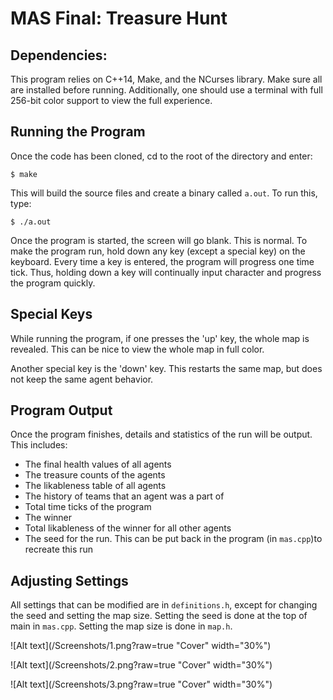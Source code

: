 # MAS Final: Treasure Hunt

## Dependencies:
This program relies on C++14, Make, and the NCurses library. Make sure all are installed before running.
Additionally, one should use a terminal with full 256-bit color support to view the full experience.

## Running the Program

Once the code has been cloned, cd to the root of the directory and enter:

```
$ make
```

This will build the source files and create a binary called `a.out`. To run this, type:

```
$ ./a.out
```

Once the program is started, the screen will go blank. This is normal. To make the program 
run, hold down any key (except a special key) on the keyboard. Every time a key is entered, the program will progress
one time tick. Thus, holding down a key will continually input character and progress the program
quickly. 

## Special Keys

While running the program, if one presses the 'up' key, the whole map is revealed. This can be nice to view the whole
map in full color.

Another special key is the 'down' key. This restarts the same map, but does not keep the same agent behavior. 

## Program Output

Once the program finishes, details and statistics of the run will be output. This includes:
* The final health values of all agents
* The treasure counts of the agents
* The likableness table of all agents
* The history of teams that an agent was a part of
* Total time ticks of the program
* The winner
* Total likableness of the winner for all other agents
* The seed for the run. This can be put back in the program (in `mas.cpp`)to recreate this run

## Adjusting Settings

All settings that can be modified are in `definitions.h`, except for changing the seed and 
setting the map size. Setting the seed is done at the top of main in `mas.cpp`. Setting the
map size is done in `map.h`.

![Alt text](/Screenshots/1.png?raw=true "Cover" width="30%")

![Alt text](/Screenshots/2.png?raw=true "Cover" width="30%")

![Alt text](/Screenshots/3.png?raw=true "Cover" width="30%")


